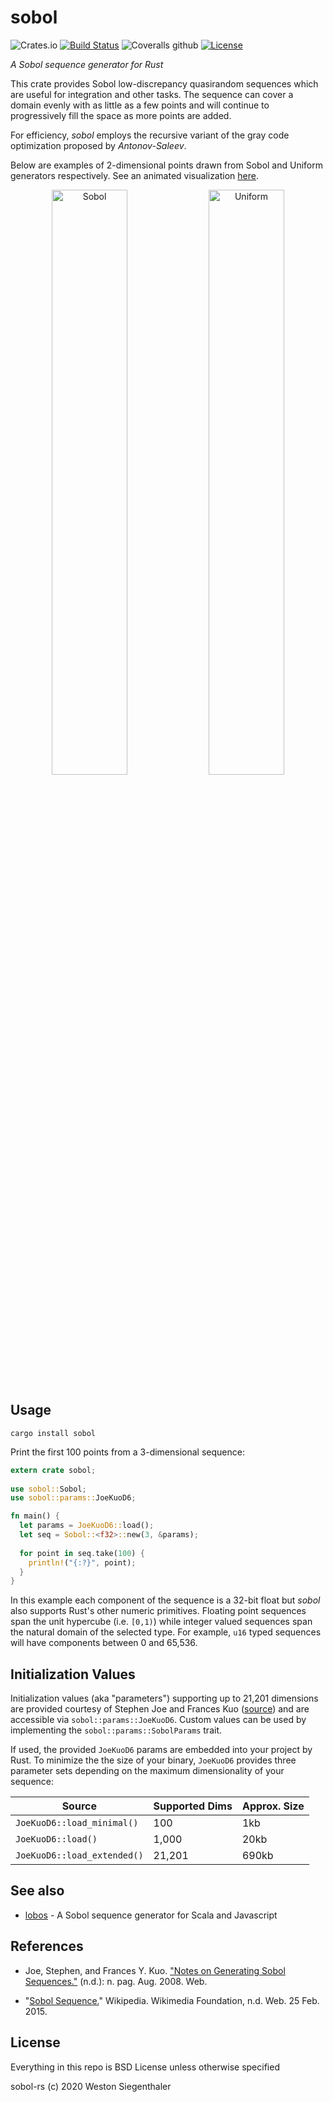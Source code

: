 # sobol

![Crates.io](https://img.shields.io/crates/v/sobol-rs)
[![Build Status](https://img.shields.io/endpoint.svg?url=https%3A%2F%2Factions-badge.atrox.dev%2Fwsiegenthaler%2Fsobol-rs%2Fbadge&style=flat)](https://actions-badge.atrox.dev/wsiegenthaler/sobol-rs/goto)
![Coveralls github](https://img.shields.io/coveralls/github/wsiegenthaler/sobol-rs)
[![License](https://img.shields.io/badge/License-BSD%203--Clause-blue.svg)](https://opensource.org/licenses/BSD-3-Clause)

*A Sobol sequence generator for Rust*

This crate provides Sobol low-discrepancy quasirandom sequences which are useful for integration and other tasks. The sequence can cover a domain evenly with as little as a few points and will continue to progressively fill the space as more points are added.

For efficiency, *sobol* employs the recursive variant of the gray code optimization proposed by *Antonov-Saleev*.

Below are examples of 2-dimensional points drawn from Sobol and Uniform generators respectively. See an animated visualization [here](http://wsiegenthaler.github.io/lobos/web-example.html).
<p align="center">
  <img src="http://wsiegenthaler.github.io/lobos/sobol.png" alt="Sobol" width="49%">
  <img src="http://wsiegenthaler.github.io/lobos/uniform.png" alt="Uniform" width="49%">
</p>

## Usage

```shell
cargo install sobol
```

Print the first 100 points from a 3-dimensional sequence:

```rust
extern crate sobol;
  
use sobol::Sobol;
use sobol::params::JoeKuoD6;

fn main() {
  let params = JoeKuoD6::load();
  let seq = Sobol::<f32>::new(3, &params);
  
  for point in seq.take(100) {
    println!("{:?}", point);
  }
}
```

In this example each component of the sequence is a 32-bit float but *sobol* also supports Rust's other numeric primitives. Floating point sequences span the unit hypercube (i.e. `[0,1)`) while integer valued sequences span the natural domain of the selected type. For example, `u16` typed sequences will have components between 0 and 65,536.

## Initialization Values

Initialization values (aka "parameters") supporting up to 21,201 dimensions are provided courtesy of Stephen Joe and Frances Kuo ([source](http://web.maths.unsw.edu.au/~fkuo/sobol)) and are accessible via `sobol::params::JoeKuoD6`. Custom values can be used by implementing the `sobol::params::SobolParams` trait.

If used, the provided `JoeKuoD6` params are embedded into your project by Rust. To minimize the the size of your binary, `JoeKuoD6` provides three parameter sets depending on the maximum dimensionality of your sequence:

| Source | Supported Dims | Approx. Size |
| ------ | -------------- | ------------ |
| `JoeKuoD6::load_minimal()` | 100  | 1kb |
| `JoeKuoD6::load()` | 1,000 | 20kb |
| `JoeKuoD6::load_extended()` | 21,201  | 690kb |

## See also

* [lobos](https://github.com/wsiegenthaler/lobos) - A Sobol sequence generator for Scala and Javascript

## References

* Joe, Stephen, and Frances Y. Kuo. ["Notes on Generating Sobol Sequences."](http://web.maths.unsw.edu.au/~fkuo/sobol/joe-kuo-notes.pdf) (n.d.): n. pag. Aug. 2008. Web.

* "[Sobol Sequence.](http://en.wikipedia.org/wiki/Sobol_sequence)" Wikipedia. Wikimedia Foundation, n.d. Web. 25 Feb. 2015.

## License

Everything in this repo is BSD License unless otherwise specified

sobol-rs (c) 2020 Weston Siegenthaler